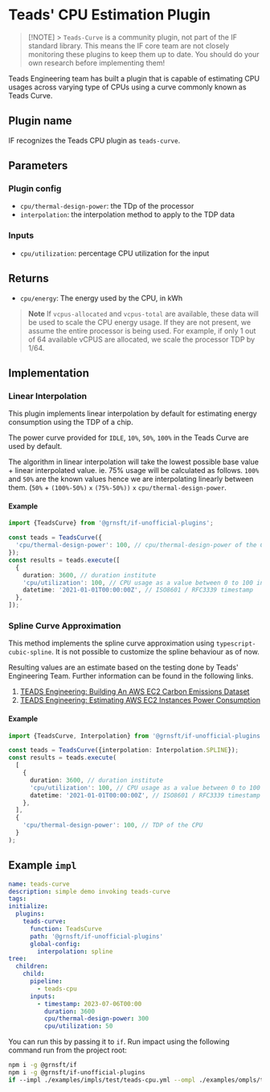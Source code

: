 # Teads' CPU Estimation Plugin

> [!NOTE] > `Teads-Curve` is a community plugin, not part of the IF standard library. This means the IF core team are not closely monitoring these plugins to keep them up to date. You should do your own research before implementing them!

Teads Engineering team has built a plugin that is capable of estimating CPU usages across varying type of CPUs using a curve commonly known as Teads Curve.

## Plugin name

IF recognizes the Teads CPU plugin as `teads-curve`.

## Parameters

### Plugin config

- `cpu/thermal-design-power`: the TDp of the processor
- `interpolation`: the interpolation method to apply to the TDP data

### Inputs

- `cpu/utilization`: percentage CPU utilization for the input

## Returns

- `cpu/energy`: The energy used by the CPU, in kWh

> **Note** If `vcpus-allocated` and `vcpus-total` are available, these data will be used to scale the CPU energy usage. If they are not present, we assume the entire processor is being used. For example, if only 1 out of 64 available vCPUS are allocated, we scale the processor TDP by 1/64.

## Implementation

### Linear Interpolation

This plugin implements linear interpolation by default for estimating energy consumption using the TDP of a chip.

The power curve provided for `IDLE`, `10%`, `50%`, `100%` in the Teads Curve are used by default.

The algorithm in linear interpolation will take the lowest possible base value + linear interpolated value. ie. 75% usage will be calculated as follows.
`100%` and `50%` are the known values hence we are interpolating linearly between them.
(`50%` + `(100%-50%)` `x` `(75%-50%))` `x` `cpu/thermal-design-power`.

#### Example

```typescript
import {TeadsCurve} from '@grnsft/if-unofficial-plugins';

const teads = TeadsCurve({
  'cpu/thermal-design-power': 100, // cpu/thermal-design-power of the CPU
});
const results = teads.execute([
  {
    duration: 3600, // duration institute
    'cpu/utilization': 100, // CPU usage as a value between 0 to 100 in percentage
    datetime: '2021-01-01T00:00:00Z', // ISO8601 / RFC3339 timestamp
  },
]);
```

### Spline Curve Approximation

This method implements the spline curve approximation using `typescript-cubic-spline`. It is not possible to customize the spline behaviour as of now.

Resulting values are an estimate based on the testing done by Teads' Engineering Team. Further information can be found in the following links.

1. [TEADS Engineering: Building An AWS EC2 Carbon Emissions Dataset](https://medium.com/teads-engineering/building-an-aws-ec2-carbon-emissions-dataset-3f0fd76c98ac)
2. [TEADS Engineering: Estimating AWS EC2 Instances Power Consumption](https://medium.com/teads-engineering/estimating-aws-ec2-instances-power-consumption-c9745e347959)

#### Example

```typescript
import {TeadsCurve, Interpolation} from '@grnsft/if-unofficial-plugins';

const teads = TeadsCurve({interpolation: Interpolation.SPLINE});
const results = teads.execute(
  [
    {
      duration: 3600, // duration institute
      'cpu/utilization': 100, // CPU usage as a value between 0 to 100 in percentage
      datetime: '2021-01-01T00:00:00Z', // ISO8601 / RFC3339 timestamp
    },
  ],
  {
    'cpu/thermal-design-power': 100, // TDP of the CPU
  }
);
```

## Example `impl`

```yaml
name: teads-curve
description: simple demo invoking teads-curve
tags:
initialize:
  plugins:
    teads-curve:
      function: TeadsCurve
      path: '@grnsft/if-unofficial-plugins'
      global-config:
        interpolation: spline
tree:
  children:
    child:
      pipeline:
        - teads-cpu
      inputs:
        - timestamp: 2023-07-06T00:00
          duration: 3600
          cpu/thermal-design-power: 300
          cpu/utilization: 50
```

You can run this by passing it to `if`. Run impact using the following command run from the project root:

```sh
npm i -g @grnsft/if
npm i -g @grnsft/if-unofficial-plugins
if --impl ./examples/impls/test/teads-cpu.yml --ompl ./examples/ompls/teads-cpu.yml
```
